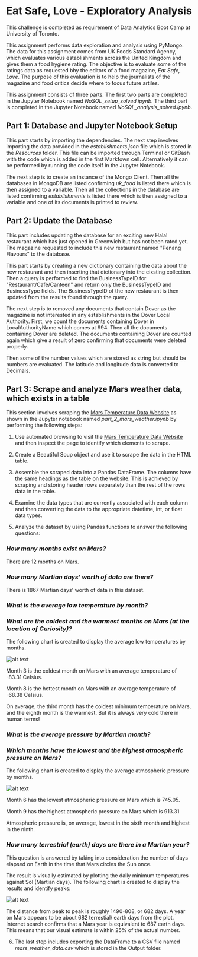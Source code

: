 # Eat Safe, Love - Exploratory Analysis

This challenge is completed as requirement of Data Analytics Boot Camp at University of Toronto.

This assignment performs data exploration and analysis using PyMongo. The data for this assignment comes from UK Foods Standard Agency, which evaluates various establishments across the United Kingdom and gives them a food hygiene rating. The objective is to evaluate some of the ratings data as requested bhy the editors of a food magazine, *Eat Safe, Love*. The purpose of this evaluation is to help the journalists of the magazine and food critics decide where to focus future artiles.

This assignment consists of three parts. The first two parts are completed in the Jupyter Notebook named *NoSQL_setup_solved.ipynb*. The third part is completed in the Jupyter Notebook named *NoSQL_analysis_solved.ipynb*.


## Part 1: Database and Jupyter Notebook Setup

This part starts by importing the dependencies. The next step involves importing the data provided in the *establishments.json* file which is stored in the *Resources* folder. This file can be imported through Terminal or GitBash with the code which is added in the first Markfown cell. Alternatively it can be performed by running the code itself in the Jupyter Notebook. 

The next step is to create an instance of the Mongo Client. Then all the databases in MongoDB are listed confirming *uk_food* is listed there which is then assigned to a variable. Then all the collections in the database are listed confirming *establishments* is listed there which is then assigned to a variable and one of its documents is printed to review.


## Part 2: Update the Database

This part includes updating the database for an exciting new Halal restaurant which has just opened in Greenwich but has not been rated yet. The magazine requested to include this new restaurant named "Penang Flavours" to the database.

This part starts by creating a new dictionary containing the data about the new restaurant and then inserting that dictionary into the eixsting collection. Then a query is performed to find the BusinessTypeID for "Restaurant/Cafe/Canteen" and return only the BusinessTypeID and BusinessType fields. The BusinessTypeID of the new restaurant is then updated from the results found through the query.

The next step is to removed any documents that contain Dover as the magazine is not interested in any establishments in the Dover Local Authority. First, we count the documents containing Dover in LocalAuthorityName which comes at 994. Then all the documents containing Dover are deleted. The documents containing Dover are counted again which give a result of zero confirming that documents were deleted properly. 

Then some of the number values which are stored as string but should be numbers are evaluated. The latitude and longitude data is converted to Decimals. 


## Part 3: Scrape and analyze Mars weather data, which exists in a table

This section involves scraping the [Mars Temperature Data Website](https://static.bc-edx.com/data/web/mars_facts/temperature.html) as shown in the Jupyter notebook named *part_2_mars_weather.ipynb* by performing the following steps:

1. Use automated browsing to visit the [Mars Temperature Data Website](https://static.bc-edx.com/data/web/mars_facts/temperature.html) and then inspect the page to identify which elements to scrape.

2. Create a Beautiful Soup object and use it to scrape the data in the HTML table.

3. Assemble the scraped data into a Pandas DataFrame. The columns have the same headings as the table on the website. This is achieved by scraping and storing header rows separately than the rest of the rows data in the table.

4. Examine the data types that are currently associated with each column and then converting the data to the appropriate datetime, int, or float data types.

5. Analyze the dataset by using Pandas functions to answer the following questions:

### *How many months exist on Mars?*

There are 12 months on Mars.

### *How many Martian days' worth of data are there?*

There is 1867 Martian days' worth of data in this dataset.

### *What is the average low temperature by month?*
### *What are the coldest and the warmest months on Mars (at the location of Curiosity)?*

The following chart is created to display the average low temperatures by months.

![alt text](Mars/Output/Fig1.png)

Month 3 is the coldest month on Mars with an average temperature of -83.31 Celsius.

Month 8 is the hottest month on Mars with an average temperature of -68.38 Celsius.

On average, the third month has the coldest minimum temperature on Mars, and the eighth month is the warmest. But it is always very cold there in human terms!

### *What is the average pressure by Martian month?*
### *Which months have the lowest and the highest atmospheric pressure on Mars?*

The following chart is created to display the average atmospheric pressure by months.

![alt text](Mars/Output/Fig2.png)

Month 6 has the lowest atmospheric pressure on Mars which is 745.05.

Month 9 has the highest atmospheric pressure on Mars which is 913.31

Atmospheric pressure is, on average, lowest in the sixth month and highest in the ninth.

### *How many terrestrial (earth) days are there in a Martian year?*

This question is answered by taking into consideration the number of days elapsed on Earth in the time that Mars circles the Sun once.

The result is visually estimated by plotting the daily minimum temperatures against Sol (Martian days). The following chart is created to display the results and identify peaks:

![alt text](Mars/Output/Fig3.png)

The distance from peak to peak is roughly 1490-808, or 682 days. A year on Mars appears to be about 682 terrestial/ earth days from the plot. Internet search confirms that a Mars year is equivalent to 687 earth days. This means that our visual estimate is within 25% of the actual number.

6. The last step includes exporting the DataFrame to a CSV file named *mars_weather_data.csv* which is stored in the Output folder.